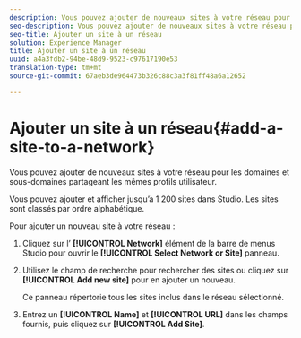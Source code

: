 ```yaml
---
description: Vous pouvez ajouter de nouveaux sites à votre réseau pour les domaines et sous-domaines partageant les mêmes profils utilisateur.
seo-description: Vous pouvez ajouter de nouveaux sites à votre réseau pour les domaines et sous-domaines partageant les mêmes profils utilisateur.
seo-title: Ajouter un site à un réseau
solution: Experience Manager
title: Ajouter un site à un réseau
uuid: a4a3fdb2-94be-48d9-9523-c97617190e53
translation-type: tm+mt
source-git-commit: 67aeb3de964473b326c88c3a3f81ff48a6a12652

---
```



# Ajouter un site à un réseau{#add-a-site-to-a-network}

Vous pouvez ajouter de nouveaux sites à votre réseau pour les domaines et sous-domaines partageant les mêmes profils utilisateur.

Vous pouvez ajouter et afficher jusqu’à 1 200 sites dans Studio. Les sites sont classés par ordre alphabétique.

Pour ajouter un nouveau site à votre réseau :

1. Cliquez sur l’ **[!UICONTROL Network]** élément de la barre de menus Studio pour ouvrir le **[!UICONTROL Select Network or Site]** panneau.
1. Utilisez le champ de recherche pour rechercher des sites ou cliquez sur **[!UICONTROL Add new site]** pour en ajouter un nouveau.

   Ce panneau répertorie tous les sites inclus dans le réseau sélectionné.

1. Entrez un **[!UICONTROL Name]** et **[!UICONTROL URL]** dans les champs fournis, puis cliquez sur **[!UICONTROL Add Site]**.
